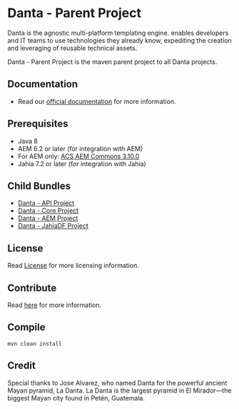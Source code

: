 # Danta - Parent Project

Danta is the agnostic multi-platform templating engine. enables developers and IT teams to use technologies they already know, expediting the creation and leveraging of reusable technical assets.

Danta - Parent Project is the maven parent project to all Danta projects.

## Documentation

 * Read our [official documentation](http://danta.tikaltechnologies.io/docs) for more information.

## Prerequisites

 * Java 8
 * AEM 6.2 or later (for integration with AEM)
 * For AEM only: [ACS AEM Commons 3.10.0](https://github.com/Adobe-Consulting-Services/acs-aem-commons/releases/tag/acs-aem-commons-3.10.0)
 * Jahia 7.2 or later (for integration with Jahia)

## Child Bundles

 * [Danta - API Project](https://github.com/DantaFramework/API)
 * [Danta - Core Project](https://github.com/DantaFramework/Core)
 * [Danta - AEM Project](https://github.com/DantaFramework/AEM)
 * [Danta - JahiaDF Project](https://github.com/DantaFramework/JahiaDF)

## License

Read [License](LICENSE) for more licensing information.

## Contribute

Read [here](CONTRIBUTING.md) for more information.

## Compile

    mvn clean install
    
    
## Credit

Special thanks to Jose Alvarez, who named Danta for the powerful ancient Mayan pyramid, La Danta. 
La Danta is the largest pyramid in El Mirador—the biggest Mayan city found in Petén, Guatemala.